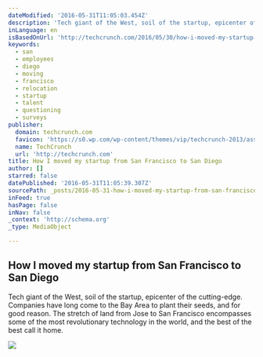 ```yaml
---
dateModified: '2016-05-31T11:05:03.454Z'
description: 'Tech giant of the West, soil of the startup, epicenter of the cutting-edge. Companies have long come to the Bay Area to plant their seeds, and for good reason. The stretch of land from Jose to San Francisco encompasses some of the most revolutionary technology in the world, and the best of the best call it home.'
inLanguage: en
isBasedOnUrl: 'http://techcrunch.com/2016/05/30/how-i-moved-my-startup-from-san-francisco-to-san-diego/'
keywords:
  - san
  - employees
  - diego
  - moving
  - francisco
  - relocation
  - startup
  - talent
  - questioning
  - surveys
publisher:
  domain: techcrunch.com
  favicon: 'https://s0.wp.com/wp-content/themes/vip/techcrunch-2013/assets/images/favicon.ico'
  name: TechCrunch
  url: 'http://techcrunch.com'
title: How I moved my startup from San Francisco to San Diego
author: []
starred: false
datePublished: '2016-05-31T11:05:39.307Z'
sourcePath: _posts/2016-05-31-how-i-moved-my-startup-from-san-francisco-to-san-diego.md
inFeed: true
hasPage: false
inNav: false
_context: 'http://schema.org'
_type: MediaObject

---
```

<article style=""><h1>How I moved my startup from San Francisco to San Diego</h1><p>Tech giant of the West, soil of the startup, epicenter of the cutting-edge. Companies have long come to the Bay Area to plant their seeds, and for good reason. The stretch of land from Jose to San Francisco encompasses some of the most revolutionary technology in the world, and the best of the best call it home.</p><img src="https://tctechcrunch2011.files.wordpress.com/2016/05/movingtruck.jpg?w=764&amp;h=400&amp;crop=1" /></article>